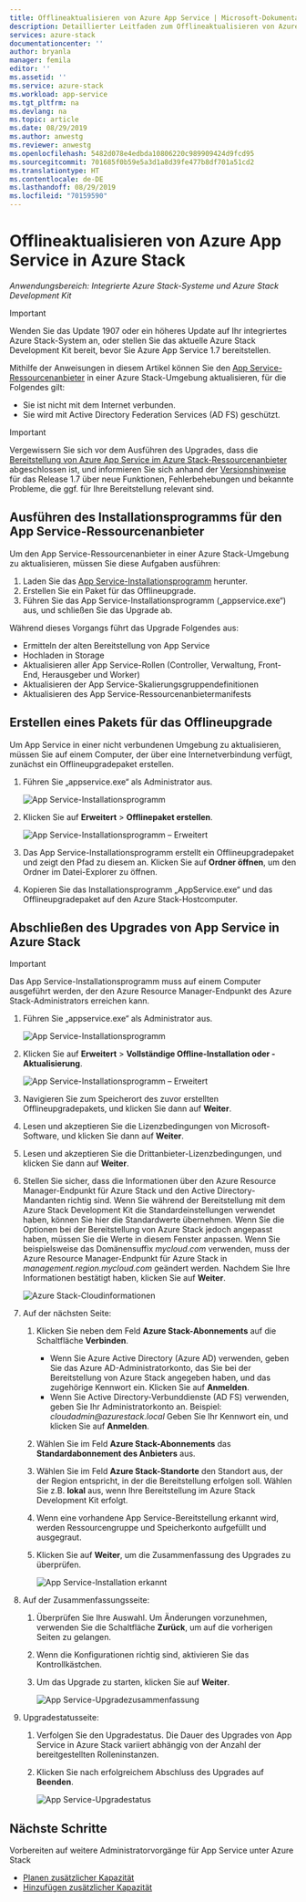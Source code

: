 ```yaml
---
title: Offlineaktualisieren von Azure App Service | Microsoft-Dokumentation
description: Detaillierter Leitfaden zum Offlineaktualisieren von Azure App Service in Azure Stack
services: azure-stack
documentationcenter: ''
author: bryanla
manager: femila
editor: ''
ms.assetid: ''
ms.service: azure-stack
ms.workload: app-service
ms.tgt_pltfrm: na
ms.devlang: na
ms.topic: article
ms.date: 08/29/2019
ms.author: anwestg
ms.reviewer: anwestg
ms.openlocfilehash: 5482d078e4edbda10806220c989909424d9fcd95
ms.sourcegitcommit: 701685f0b59e5a3d1a8d39fe477b8df701a51cd2
ms.translationtype: HT
ms.contentlocale: de-DE
ms.lasthandoff: 08/29/2019
ms.locfileid: "70159590"
---
```

# <a name="offline-update-of-azure-app-service-on-azure-stack"></a>Offlineaktualisieren von Azure App Service in Azure Stack

*Anwendungsbereich: Integrierte Azure Stack-Systeme und Azure Stack Development Kit*

> [!IMPORTANT]
> Wenden Sie das Update 1907 oder ein höheres Update auf Ihr integriertes Azure Stack-System an, oder stellen Sie das aktuelle Azure Stack Development Kit bereit, bevor Sie Azure App Service 1.7 bereitstellen.

Mithilfe der Anweisungen in diesem Artikel können Sie den [App Service-Ressourcenanbieter](azure-stack-app-service-overview.md) in einer Azure Stack-Umgebung aktualisieren, für die Folgendes gilt:

* Sie ist nicht mit dem Internet verbunden.
* Sie wird mit Active Directory Federation Services (AD FS) geschützt.

> [!IMPORTANT]
> Vergewissern Sie sich vor dem Ausführen des Upgrades, dass die [Bereitstellung von Azure App Service im Azure Stack-Ressourcenanbieter](azure-stack-app-service-deploy-offline.md) abgeschlossen ist, und informieren Sie sich anhand der [Versionshinweise](azure-stack-app-service-release-notes-update-seven.md) für das Release 1.7 über neue Funktionen, Fehlerbehebungen und bekannte Probleme, die ggf. für Ihre Bereitstellung relevant sind.

## <a name="run-the-app-service-resource-provider-installer"></a>Ausführen des Installationsprogramms für den App Service-Ressourcenanbieter

Um den App Service-Ressourcenanbieter in einer Azure Stack-Umgebung zu aktualisieren, müssen Sie diese Aufgaben ausführen:

1. Laden Sie das [App Service-Installationsprogramm](https://aka.ms/appsvcupdate7installer) herunter.
2. Erstellen Sie ein Paket für das Offlineupgrade.
3. Führen Sie das App Service-Installationsprogramm („appservice.exe“) aus, und schließen Sie das Upgrade ab.

Während dieses Vorgangs führt das Upgrade Folgendes aus:

* Ermitteln der alten Bereitstellung von App Service
* Hochladen in Storage
* Aktualisieren aller App Service-Rollen (Controller, Verwaltung, Front-End, Herausgeber und Worker)
* Aktualisieren der App Service-Skalierungsgruppendefinitionen
* Aktualisieren des App Service-Ressourcenanbietermanifests

## <a name="create-an-offline-upgrade-package"></a>Erstellen eines Pakets für das Offlineupgrade

Um App Service in einer nicht verbundenen Umgebung zu aktualisieren, müssen Sie auf einem Computer, der über eine Internetverbindung verfügt, zunächst ein Offlineupgradepaket erstellen.

1. Führen Sie „appservice.exe“ als Administrator aus.

    ![App Service-Installationsprogramm][1]

2. Klicken Sie auf **Erweitert** > **Offlinepaket erstellen**.

    ![App Service-Installationsprogramm – Erweitert][2]

3. Das App Service-Installationsprogramm erstellt ein Offlineupgradepaket und zeigt den Pfad zu diesem an.  Klicken Sie auf **Ordner öffnen**, um den Ordner im Datei-Explorer zu öffnen.

4. Kopieren Sie das Installationsprogramm „AppService.exe“ und das Offlineupgradepaket auf den Azure Stack-Hostcomputer.

## <a name="complete-the-upgrade-of-app-service-on-azure-stack"></a>Abschließen des Upgrades von App Service in Azure Stack

> [!IMPORTANT]
> Das App Service-Installationsprogramm muss auf einem Computer ausgeführt werden, der den Azure Resource Manager-Endpunkt des Azure Stack-Administrators erreichen kann.
>
>

1. Führen Sie „appservice.exe“ als Administrator aus.

    ![App Service-Installationsprogramm][1]

2. Klicken Sie auf **Erweitert** > **Vollständige Offline-Installation oder -Aktualisierung**.

    ![App Service-Installationsprogramm – Erweitert][2]

3. Navigieren Sie zum Speicherort des zuvor erstellten Offlineupgradepakets, und klicken Sie dann auf **Weiter**.

4. Lesen und akzeptieren Sie die Lizenzbedingungen von Microsoft-Software, und klicken Sie dann auf **Weiter**.

5. Lesen und akzeptieren Sie die Drittanbieter-Lizenzbedingungen, und klicken Sie dann auf **Weiter**.

6. Stellen Sie sicher, dass die Informationen über den Azure Resource Manager-Endpunkt für Azure Stack und den Active Directory-Mandanten richtig sind. Wenn Sie während der Bereitstellung mit dem Azure Stack Development Kit die Standardeinstellungen verwendet haben, können Sie hier die Standardwerte übernehmen. Wenn Sie die Optionen bei der Bereitstellung von Azure Stack jedoch angepasst haben, müssen Sie die Werte in diesem Fenster anpassen. Wenn Sie beispielsweise das Domänensuffix *mycloud.com* verwenden, muss der Azure Resource Manager-Endpunkt für Azure Stack in *management.region.mycloud.com* geändert werden. Nachdem Sie Ihre Informationen bestätigt haben, klicken Sie auf **Weiter**.

    ![Azure Stack-Cloudinformationen][3]

7. Auf der nächsten Seite:

   1. Klicken Sie neben dem Feld **Azure Stack-Abonnements** auf die Schaltfläche **Verbinden**.
      * Wenn Sie Azure Active Directory (Azure AD) verwenden, geben Sie das Azure AD-Administratorkonto, das Sie bei der Bereitstellung von Azure Stack angegeben haben, und das zugehörige Kennwort ein. Klicken Sie auf **Anmelden**.
      * Wenn Sie Active Directory-Verbunddienste (AD FS) verwenden, geben Sie Ihr Administratorkonto an. Beispiel: _cloudadmin@azurestack.local_ Geben Sie Ihr Kennwort ein, und klicken Sie auf **Anmelden**.
   2. Wählen Sie im Feld **Azure Stack-Abonnements** das **Standardabonnement des Anbieters** aus.
   3. Wählen Sie im Feld **Azure Stack-Standorte** den Standort aus, der der Region entspricht, in der die Bereitstellung erfolgen soll. Wählen Sie z.B. **lokal** aus, wenn Ihre Bereitstellung im Azure Stack Development Kit erfolgt.
   4. Wenn eine vorhandene App Service-Bereitstellung erkannt wird, werden Ressourcengruppe und Speicherkonto aufgefüllt und ausgegraut.
   5. Klicken Sie auf **Weiter**, um die Zusammenfassung des Upgrades zu überprüfen.

      ![App Service-Installation erkannt][4]

8. Auf der Zusammenfassungsseite:
   1. Überprüfen Sie Ihre Auswahl. Um Änderungen vorzunehmen, verwenden Sie die Schaltfläche **Zurück**, um auf die vorherigen Seiten zu gelangen.
   2. Wenn die Konfigurationen richtig sind, aktivieren Sie das Kontrollkästchen.
   3. Um das Upgrade zu starten, klicken Sie auf **Weiter**.

       ![App Service-Upgradezusammenfassung][5]

9. Upgradestatusseite:
    1. Verfolgen Sie den Upgradestatus. Die Dauer des Upgrades von App Service in Azure Stack variiert abhängig von der Anzahl der bereitgestellten Rolleninstanzen.
    2. Klicken Sie nach erfolgreichem Abschluss des Upgrades auf **Beenden**.

        ![App Service-Upgradestatus][6]

<!--Image references-->
[1]: ./media/azure-stack-app-service-update-offline/app-service-exe.png
[2]: ./media/azure-stack-app-service-update-offline/app-service-exe-advanced.png
[3]: ./media/azure-stack-app-service-update-offline/app-service-azure-resource-manager-endpoints.png
[4]: ./media/azure-stack-app-service-update-offline/app-service-installation-detected.png
[5]: ./media/azure-stack-app-service-update-offline/app-service-upgrade-summary.png
[6]: ./media/azure-stack-app-service-update-offline/app-service-upgrade-complete.png

## <a name="next-steps"></a>Nächste Schritte

Vorbereiten auf weitere Administratorvorgänge für App Service unter Azure Stack

* [Planen zusätzlicher Kapazität](azure-stack-app-service-capacity-planning.md)
* [Hinzufügen zusätzlicher Kapazität](azure-stack-app-service-add-worker-roles.md)
